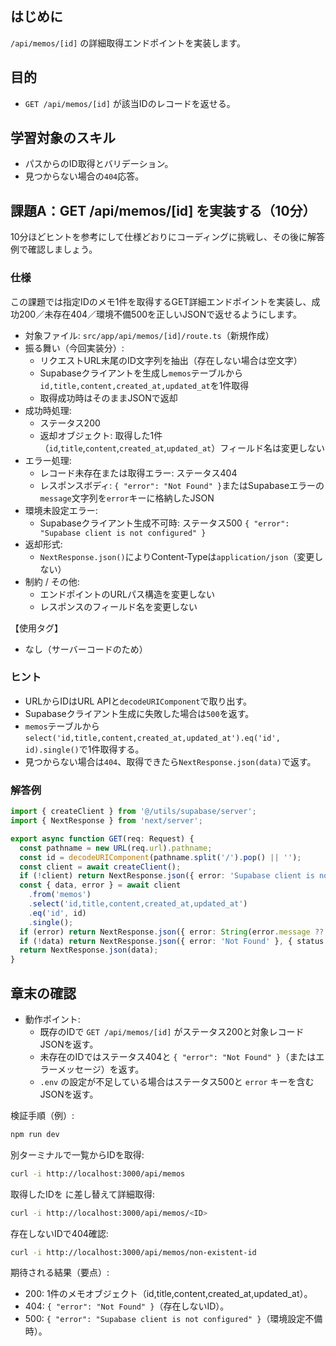 ## はじめに

`/api/memos/[id]` の詳細取得エンドポイントを実装します。

## 目的

- `GET /api/memos/[id]` が該当IDのレコードを返せる。

## 学習対象のスキル

- パスからのID取得とバリデーション。
- 見つからない場合の`404`応答。

## 課題A：GET /api/memos/[id] を実装する（10分）

10分ほどヒントを参考にして仕様どおりにコーディングに挑戦し、その後に解答例で確認しましょう。

### 仕様

この課題では指定IDのメモ1件を取得するGET詳細エンドポイントを実装し、成功200／未存在404／環境不備500を正しいJSONで返せるようにします。

- 対象ファイル: `src/app/api/memos/[id]/route.ts`（新規作成）
- 振る舞い（今回実装分）:
  - リクエストURL末尾のID文字列を抽出（存在しない場合は空文字）
  - Supabaseクライアントを生成し`memos`テーブルから`id,title,content,created_at,updated_at`を1件取得
  - 取得成功時はそのままJSONで返却
- 成功時処理:
  - ステータス200
  - 返却オブジェクト: 取得した1件（`id`,`title`,`content`,`created_at`,`updated_at`）フィールド名は変更しない
- エラー処理:
  - レコード未存在または取得エラー: ステータス404
  - レスポンスボディ: `{ "error": "Not Found" }`またはSupabaseエラーの`message`文字列を`error`キーに格納したJSON
- 環境未設定エラー:
  - Supabaseクライアント生成不可時: ステータス500 `{ "error": "Supabase client is not configured" }`
- 返却形式:
  - `NextResponse.json()`によりContent-Typeは`application/json`（変更しない）
- 制約 / その他:
  - エンドポイントのURLパス構造を変更しない
  - レスポンスのフィールド名を変更しない

【使用タグ】
- なし（サーバーコードのため）

### ヒント

- URLからIDはURL APIと`decodeURIComponent`で取り出す。
- Supabaseクライアント生成に失敗した場合は`500`を返す。
- `memos`テーブルから`select('id,title,content,created_at,updated_at').eq('id', id).single()`で1件取得する。
- 見つからない場合は`404`、取得できたら`NextResponse.json(data)`で返す。

### 解答例

```ts
import { createClient } from '@/utils/supabase/server';
import { NextResponse } from 'next/server';

export async function GET(req: Request) {
  const pathname = new URL(req.url).pathname;
  const id = decodeURIComponent(pathname.split('/').pop() || '');
  const client = await createClient();
  if (!client) return NextResponse.json({ error: 'Supabase client is not configured' }, { status: 500 });
  const { data, error } = await client
    .from('memos')
    .select('id,title,content,created_at,updated_at')
    .eq('id', id)
    .single();
  if (error) return NextResponse.json({ error: String(error.message ?? error) }, { status: 404 });
  if (!data) return NextResponse.json({ error: 'Not Found' }, { status: 404 });
  return NextResponse.json(data);
}

```

## 章末の確認

- 動作ポイント:
  - 既存のIDで `GET /api/memos/[id]` がステータス200と対象レコードJSONを返す。
  - 未存在のIDではステータス404と `{ "error": "Not Found" }`（またはエラーメッセージ）を返す。
  - `.env` の設定が不足している場合はステータス500と `error` キーを含むJSONを返す。

検証手順（例）:

```bash
npm run dev
```

別ターミナルで一覧からIDを取得:

```bash
curl -i http://localhost:3000/api/memos
```

取得したIDを <ID> に差し替えて詳細取得:

```bash
curl -i http://localhost:3000/api/memos/<ID>
```

存在しないIDで404確認:

```bash
curl -i http://localhost:3000/api/memos/non-existent-id
```

期待される結果（要点）:
- 200: 1件のメモオブジェクト（id,title,content,created_at,updated_at）。
- 404: `{ "error": "Not Found" }`（存在しないID）。
- 500: `{ "error": "Supabase client is not configured" }`（環境設定不備時）。

